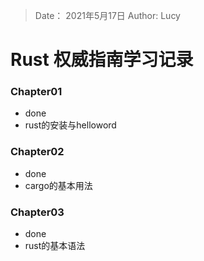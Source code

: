 > Date： 2021年5月17日
> Author: Lucy

# Rust 权威指南学习记录

### Chapter01

* done
* rust的安装与helloword

### Chapter02

* done
* cargo的基本用法

### Chapter03

* done
* rust的基本语法